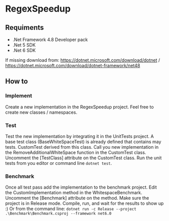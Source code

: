 # RegexSpeedup

## Requiments
- .Net Framework 4.8 Developer pack
- .Net 5 SDK
- .Net 6 SDK

If missing download from: https://dotnet.microsoft.com/download/dotnet / https://dotnet.microsoft.com/download/dotnet-framework/net48

## How to

### Implement
Create a new implementation in the RegexSpeedup project. Feel free to create new classes / namespaces.

### Test
Test the new implementation by integrating it in the UnitTests project. A base test class (BaseWhiteSpaceTest) is already defined that contains may tests. CustomTest derived from this class. Call you new implementation in the RemoveAdditionalWhiteSpace function in the CustomTest class. Uncomment the [TestClass] attribute on the CustomTest class. Run the unit tests from you editor or command line ```dotnet test```.

### Benchmark
Once all test pass add the implementation to the benchmark project. Edit the CustomImplementation method in the WhitespaceBenchmark. Uncomment the [Benchmark] attribute on the method. Make sure the project is in Release mode. Compile, run, and wait for the results to show up :)
Or from the command line: ```dotnet run -c Release --project .\Benchmark\Benchmark.csproj --framework net6.0```

